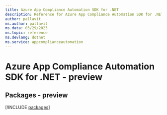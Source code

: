 ```yaml
---
title: Azure App Compliance Automation SDK for .NET
description: Reference for Azure App Compliance Automation SDK for .NET
author: pallavit
ms.author: pallavit
ms.data: 03/29/2023
ms.topic: reference
ms.devlang: dotnet
ms.service: appcomplianceautomation
---
```

# Azure App Compliance Automation SDK for .NET - preview
## Packages - preview
[!INCLUDE [packages](app-compliance-automation-index.md)]